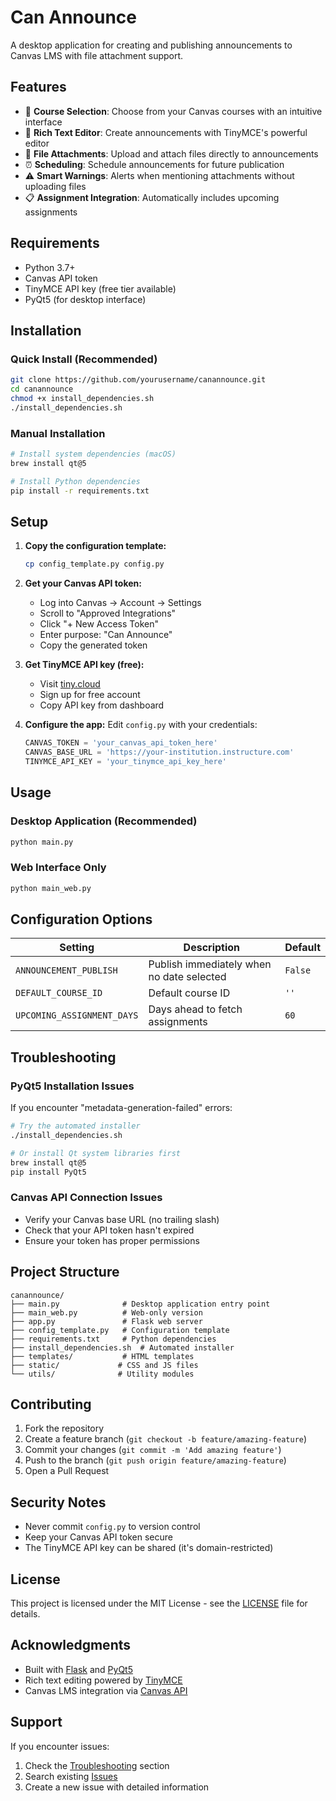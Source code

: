 # Can Announce

A desktop application for creating and publishing announcements to Canvas LMS with file attachment support.

## Features

- 🎯 **Course Selection**: Choose from your Canvas courses with an intuitive interface
- 📝 **Rich Text Editor**: Create announcements with TinyMCE's powerful editor
- 📎 **File Attachments**: Upload and attach files directly to announcements
- ⏰ **Scheduling**: Schedule announcements for future publication
- ⚠️ **Smart Warnings**: Alerts when mentioning attachments without uploading files
- 📋 **Assignment Integration**: Automatically includes upcoming assignments

## Requirements

- Python 3.7+
- Canvas API token
- TinyMCE API key (free tier available)
- PyQt5 (for desktop interface)

## Installation

### Quick Install (Recommended)
```bash
git clone https://github.com/yourusername/canannounce.git
cd canannounce
chmod +x install_dependencies.sh
./install_dependencies.sh
```

### Manual Installation
```bash
# Install system dependencies (macOS)
brew install qt@5

# Install Python dependencies
pip install -r requirements.txt
```

## Setup

1. **Copy the configuration template:**
   ```bash
   cp config_template.py config.py
   ```

2. **Get your Canvas API token:**
   - Log into Canvas → Account → Settings
   - Scroll to "Approved Integrations"
   - Click "+ New Access Token"
   - Enter purpose: "Can Announce"
   - Copy the generated token

3. **Get TinyMCE API key (free):**
   - Visit [tiny.cloud](https://www.tiny.cloud/)
   - Sign up for free account
   - Copy API key from dashboard

4. **Configure the app:**
   Edit `config.py` with your credentials:
   ```python
   CANVAS_TOKEN = 'your_canvas_api_token_here'
   CANVAS_BASE_URL = 'https://your-institution.instructure.com'
   TINYMCE_API_KEY = 'your_tinymce_api_key_here'
   ```

## Usage

### Desktop Application (Recommended)
```bash
python main.py
```

### Web Interface Only
```bash
python main_web.py
```

## Configuration Options

| Setting | Description | Default |
|---------|-------------|---------|
| `ANNOUNCEMENT_PUBLISH` | Publish immediately when no date selected | `False` |
| `DEFAULT_COURSE_ID` | Default course ID | `''` |
| `UPCOMING_ASSIGNMENT_DAYS` | Days ahead to fetch assignments | `60` |

## Troubleshooting

### PyQt5 Installation Issues
If you encounter "metadata-generation-failed" errors:
```bash
# Try the automated installer
./install_dependencies.sh

# Or install Qt system libraries first
brew install qt@5
pip install PyQt5
```

### Canvas API Connection Issues
- Verify your Canvas base URL (no trailing slash)
- Check that your API token hasn't expired
- Ensure your token has proper permissions

## Project Structure

```
canannounce/
├── main.py              # Desktop application entry point
├── main_web.py          # Web-only version
├── app.py               # Flask web server
├── config_template.py   # Configuration template
├── requirements.txt     # Python dependencies
├── install_dependencies.sh  # Automated installer
├── templates/           # HTML templates
├── static/             # CSS and JS files
└── utils/              # Utility modules
```

## Contributing

1. Fork the repository
2. Create a feature branch (`git checkout -b feature/amazing-feature`)
3. Commit your changes (`git commit -m 'Add amazing feature'`)
4. Push to the branch (`git push origin feature/amazing-feature`)
5. Open a Pull Request

## Security Notes

- Never commit `config.py` to version control
- Keep your Canvas API token secure
- The TinyMCE API key can be shared (it's domain-restricted)

## License

This project is licensed under the MIT License - see the [LICENSE](LICENSE) file for details.

## Acknowledgments

- Built with [Flask](https://flask.palletsprojects.com/) and [PyQt5](https://pypi.org/project/PyQt5/)
- Rich text editing powered by [TinyMCE](https://www.tiny.cloud/)
- Canvas LMS integration via [Canvas API](https://canvas.instructure.com/doc/api/)

## Support

If you encounter issues:
1. Check the [Troubleshooting](#troubleshooting) section
2. Search existing [Issues](https://github.com/yourusername/canannounce/issues)
3. Create a new issue with detailed information
